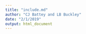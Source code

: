 ```yaml
---
title: "include.md"
author: "CJ Battey and LB Buckley"
date: "2/1/2019"
output: html_document
---
```




